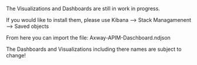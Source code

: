 The Visualizations and Dashboards are still in work in progress. 

If you would like to install them, please use Kibana --> Stack Managamenent --> Saved objects 

From here you can import the file: Axway-APIM-Daschboard.ndjson

The Dashboards and Visualizations including there names are subject to change!